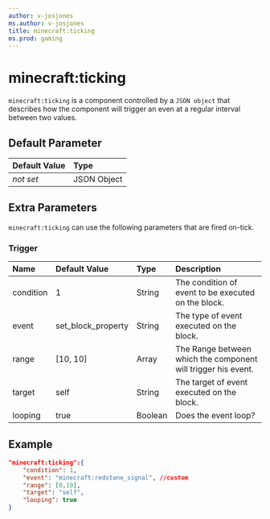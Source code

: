 ```yaml
---
author: v-josjones
ms.author: v-josjones
title: minecraft:ticking
ms.prod: gaming
---
```


# minecraft:ticking

`minecraft:ticking` is a component controlled by a `JSON object` that describes how the component will trigger an even at a regular interval between two values.

## Default Parameter

|Default Value|Type |
|:----|:----|
|*not set*| JSON Object|

## Extra Parameters

`minecraft:ticking` can use the following parameters that are fired on-tick.

### Trigger

|Name |Default Value  |Type  |Description  |
|:----------|:----------|:----------|:----------|
|condition| 1| String| The condition of event to be executed on the block. |
|event| set_block_property| String|  The type of event executed on the block. |
|range| [10, 10]| Array|  The Range between which the component will trigger his event. |
|target| self| String| The target of event executed on the block. |
|looping| true| Boolean| Does the event loop?|

## Example

```json
"minecraft:ticking":{
    "condition": 1,
    "event": "minecraft:redstone_signal", //custom
    "range": [0,10],
    "target": "self",
    "looping": true
}
```
